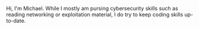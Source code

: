 Hi, I'm Michael. While I mostly am pursing cybersecurity skills such as reading networking or exploitation material, I do try to keep coding skills up-to-date. 

<!---
mmaiwald-UC/mmaiwald-UC is a ✨ special ✨ repository because its `README.md` (this file) appears on your GitHub profile.
You can click the Preview link to take a look at your changes.
--->
